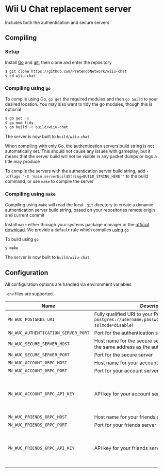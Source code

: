 # Wii U Chat replacement server
Includes both the authentication and secure servers

## Compiling

### Setup
Install [Go](https://go.dev/doc/install) and [git](https://git-scm.com/downloads), then clone and enter the repository

```bash
$ git clone https://github.com/PretendoNetwork/wiiu-chat
$ cd wiiu-chat
```

### Compiling using `go`
To compile using Go, `go get` the required modules and then `go build` to your desired location. You may also want to tidy the go modules, though this is optional

```bash
$ go get -u
$ go mod tidy
$ go build -o build/wiiu-chat
```

The server is now built to `build/wiiu-chat`

When compiling with only Go, the authentication servers build string is not automatically set. This should not cause any issues with gameplay, but it means that the server build will not be visible in any packet dumps or logs a title may produce

To compile the servers with the authentication server build string, add `-ldflags "-X 'main.serverBuildString=BUILD_STRING_HERE'"` to the build command, or use `make` to compile the server

### Compiling using `make`
Compiling using `make` will read the local `.git` directory to create a dynamic authentication server build string, based on your repositories remote origin and current commit

Install `make` either through your systems package manager or the [official download](https://www.gnu.org/software/make/). We provide a `default` rule which compiles [using `go`](#compiling-using-go)

To build using `go`

```bash
$ make
```

The server is now built to `build/wiiu-chat`
## Configuration
All configuration options are handled via environment variables

`.env` files are supported

| Name | Description | Required |
| ---- | ----------- | -------- |
| `PN_WUC_POSTGRES_URI` | Fully qualified URI to your Postgres server (Example `postgres://username:password@localhost/wiiuchat?sslmode=disable`) | Yes |
| `PN_WUC_AUTHENTICATION_SERVER_PORT` | Port for the authentication server | Yes |
| `PN_WUC_SECURE_SERVER_HOST` | Host name for the secure server (should point to the same address as the authentication server) | Yes |
| `PN_WUC_SECURE_SERVER_PORT` | Port for the secure server | Yes |
| `PN_WUC_ACCOUNT_GRPC_HOST` | Host name for your account server gRPC service | Yes |
| `PN_WUC_ACCOUNT_GRPC_PORT` | Port for your account server gRPC service | Yes |
| `PN_WUC_ACCOUNT_GRPC_API_KEY` | API key for your account server gRPC service | No (Assumed to be an open gRPC API) |
| `PN_WUC_FRIENDS_GRPC_HOST` | Host name for your friends server gRPC service | Yes |
| `PN_WUC_FRIENDS_GRPC_PORT` | Port for your friends server gRPC service | Yes |
| `PN_WUC_FRIENDS_GRPC_API_KEY` | API key for your friends server gRPC service | No (Assumed to be an open gRPC API) |